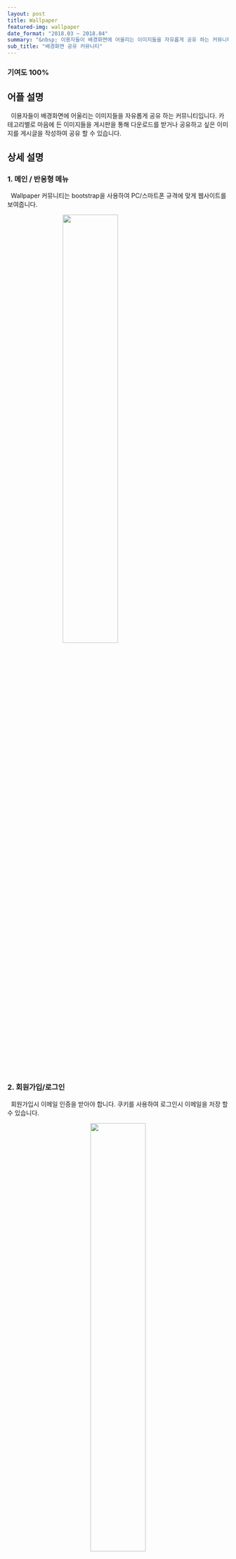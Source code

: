 ```yaml
---
layout: post
title: Wallpaper
featured-img: wallpaper
date_format: "2018.03 ~ 2018.04"
summary: "&nbsp; 이용자들이 배경화면에 어울리는 이미지들을 자유롭게 공유 하는 커뮤니티입니다."
sub_title: "배경화면 공유 커뮤니티"
---
```


### 기여도 100%

## 어플 설명

&nbsp;&nbsp;이용자들이 배경화면에 어울리는 이미지들을 자유롭게 공유 하는 커뮤니티입니다. 카테고리별로 마음에 든 이미지들을 게시판을 통해 다운로드를 받거나 공유하고 싶은 이미지를 게시글을 작성하여 공유 할 수 있습니다.

## 상세 설명

### 1. 메인 / 반응형 메뉴

&nbsp;&nbsp;Wallpaper 커뮤니티는 bootstrap을 사용하여 PC/스마트폰 규격에 맞게 웹사이트를 보여줍니다.

<img src="http://k2y1231.github.io/assets/img/posts/wallpaper/main.png" style="width:auto;height:50%;margin-left:auto;margin-right:auto;display:block;"/>

### 2. 회원가입/로그인

&nbsp;&nbsp;회원가입시 이메일 인증을 받아야 합니다. 쿠키를 사용하여 로그인시 이메일을 저장 할 수 있습니다.

<center>
<img src="http://k2y1231.github.io/assets/img/posts/wallpaper/join.png" style="width:auto;height:50%;margin-left:auto;margin-right:auto;display:inline-block;"/>
<img src="http://k2y1231.github.io/assets/img/posts/wallpaper/login.png" style="width:auto;height:50%;margin-left:auto;margin-right:auto;display:inline-block;"/>
</center>

### 3. 배경화면 공유 게시판

&nbsp;&nbsp;게시판은 추천수/최신순으로 정렬되고 제목/댓글/작성자 등 키워드로 게시글을 검색 할 수 있습니다. 게시판 이미지들은 썸네일 형태로 보여줍니다.

<img src="http://k2y1231.github.io/assets/img/posts/wallpaper/board.png" style="width:auto;height:50%;margin-left:auto;margin-right:auto;display:block;"/>

### 4. 게시글 작성

&nbsp;&nbsp;공유할 이미지를 서버에 업로드합니다. 이미지는 원본/썸네일 형태로 서버에 저장됩니다.

<img src="http://k2y1231.github.io/assets/img/posts/wallpaper/write.png" style="width:auto;height:50%;margin-left:auto;margin-right:auto;display:block;"/>

### 5. 댓글/좋아요/이미지 다운로드

&nbsp;&nbsp;이미지 다운로드시에 원본 파일을 받을 수 있습니다. 해당 게시글에 댓글을 달거나 좋아요를 누를 수 있습니다.

<img src="http://k2y1231.github.io/assets/img/posts/wallpaper/posts.png" style="width:auto;height:50%;margin-left:auto;margin-right:auto;display:block;"/>

### 6. My Wallpaper

&nbsp;&nbsp;사용자가 공유한 이미지, 열람한 글은 My Wallpaper에서 확인 할 수 있습니다.

<img src="http://k2y1231.github.io/assets/img/posts/wallpaper/my_wallpaper.png" style="width:auto;height:50%;margin-left:auto;margin-right:auto;display:block;"/>

## 영상 시청

&nbsp;&nbsp;<a href="https://youtu.be/-2Qp9HsUn2E">https://youtu.be/-2Qp9HsUn2E</a>

